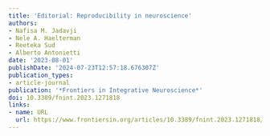 ```yaml
---
title: 'Editorial: Reproducibility in neuroscience'
authors:
- Nafisa M. Jadavji
- Nele A. Haelterman
- Reeteka Sud
- Alberto Antonietti
date: '2023-08-01'
publishDate: '2024-07-23T12:57:18.676307Z'
publication_types:
- article-journal
publication: '*Frontiers in Integrative Neuroscience*'
doi: 10.3389/fnint.2023.1271818
links:
- name: URL
  url: https://www.frontiersin.org/articles/10.3389/fnint.2023.1271818/full
---
```

